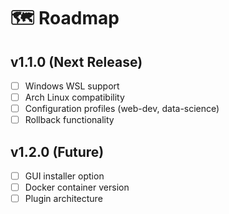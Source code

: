 # 🗺️ Roadmap

## v1.1.0 (Next Release)
- [ ] Windows WSL support
- [ ] Arch Linux compatibility  
- [ ] Configuration profiles (web-dev, data-science)
- [ ] Rollback functionality

## v1.2.0 (Future)
- [ ] GUI installer option
- [ ] Docker container version
- [ ] Plugin architecture
